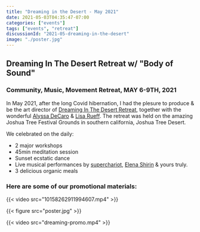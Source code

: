 ```yaml
---
title: "Dreaming in the Desert - May 2021"
date: 2021-05-03T04:35:47-07:00
categories: ["events"]
tags: ["events", "retreat"]
discussionId: "2021-05-dreaming-in-the-desert"
image: "./poster.jpg"
---
```


## Dreaming In The Desert Retreat w/ "Body of Sound"
### Community​, Music, Movement Retreat, ​MAY 6-9TH, 2021

In May 2021, after the long Covid hibernation, I had the plesure to produce & be the art director of [Dreaming In The Desert Retreat](https://www.dreaminginthedesert.com), together with the wonderful [Alyssa DeCaro](https://www.bodyofsound.com/alyssa-decaro.html) & [Lisa Rueff](http://lisarueff.com/). The retreat was held on the amazing Joshua Tree Festival Grounds in southern california, Joshua Tree Desert.

We celebrated on the daily:
* 2 major workshops
* 45min meditation session
* Sunset ecstatic dance
* Live musical performances by [superchariot](https://www.superchariotmusic.com/), [Elena Shirin](https://www.elenashirin.at/) & yours truly.
* 3 delicious organic meals

### Here are some of our promotional materials:


{{< video src="10158262911994607.mp4" >}}

{{< figure src="poster.jpg" >}}

{{< video src="dreaming-promo.mp4" >}}
